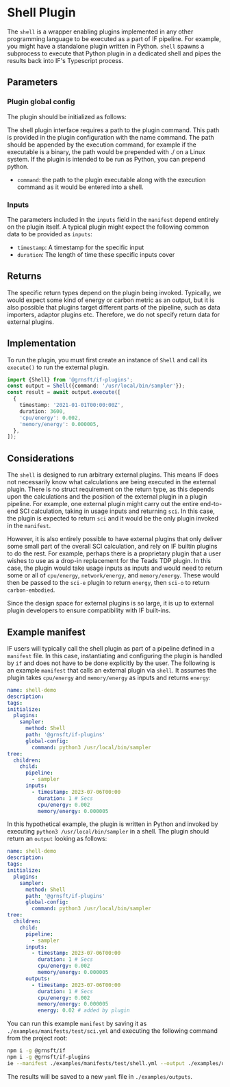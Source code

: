 # Shell Plugin

The `shell` is a wrapper enabling plugins implemented in any other programming language to be executed as a part of IF pipeline. For example, you might have a standalone plugin written in Python. `shell` spawns a subprocess to execute that Python plugin in a dedicated shell and pipes the results back into IF's Typescript process.

## Parameters

### Plugin global config

The plugin should be initialized as follows:

The shell plugin interface requires a path to the plugin command. This path is provided in the plugin configuration with the name command. The path should be appended by the execution command, for example if the executable is a binary, the path would be prepended with ./ on a Linux system. If the plugin is intended to be run as Python, you can prepend python.

- `command`: the path to the plugin executable along with the execution command as it would be entered into a shell.

### Inputs

The parameters included in the `inputs` field in the `manifest` depend entirely on the plugin itself. A typical plugin might expect the following common data to be provided as `inputs`:

- `timestamp`: A timestamp for the specific input
- `duration`: The length of time these specific inputs cover

## Returns

The specific return types depend on the plugin being invoked. Typically, we would expect some kind of energy or carbon metric as an output, but it is also possible that plugins target different parts of the pipeline, such as data importers, adaptor plugins etc. Therefore, we do not specify return data for external plugins.

## Implementation

To run the plugin, you must first create an instance of `Shell` and call its `execute()` to run the external plugin.

```typescript
import {Shell} from '@grnsft/if-plugins';
const output = Shell({command: '/usr/local/bin/sampler'});
const result = await output.execute([
  {
    timestamp: '2021-01-01T00:00:00Z',
    duration: 3600,
    'cpu/energy': 0.002,
    'memory/energy': 0.000005,
  },
]);
```

## Considerations

The `shell` is designed to run arbitrary external plugins. This means IF does not necessarily know what calculations are being executed in the external plugin. There is no struct requirement on the return type, as this depends upon the calculations and the position of the external plugin in a plugin pipeline. For example, one external plugin might carry out the entire end-to-end SCI calculation, taking in usage inputs and returning `sci`. In this case, the plugin is expected to return `sci` and it would be the only plugin invoked in the `manifest`.

However, it is also entirely possible to have external plugins that only deliver some small part of the overall SCI calculation, and rely on IF builtin plugins to do the rest. For example, perhaps there is a proprietary plugin that a user wishes to use as a drop-in replacement for the Teads TDP plugin. In this case, the plugin would take usage inputs as inputs and would need to return some or all of `cpu/energy`, `network/energy`, and `memory/energy`. These would then be passed to the `sci-e` plugin to return `energy`, then `sci-o` to return `carbon-embodied`.

Since the design space for external plugins is so large, it is up to external plugin developers to ensure compatibility with IF built-ins.

## Example manifest

IF users will typically call the shell plugin as part of a pipeline defined in a `manifest` file. In this case, instantiating and configuring the plugin is handled by `if` and does not have to be done explicitly by the user. The following is an example `manifest` that calls an external plugin via `shell`. It assumes the plugin takes `cpu/energy` and `memory/energy` as inputs and returns `energy`:

```yaml
name: shell-demo
description:
tags:
initialize:
  plugins:
    sampler:
      method: Shell
      path: '@grnsft/if-plugins'
      global-config:
        command: python3 /usr/local/bin/sampler
tree:
  children:
    child:
      pipeline:
        - sampler
      inputs:
        - timestamp: 2023-07-06T00:00
          duration: 1 # Secs
          cpu/energy: 0.002
          memory/energy: 0.000005
```

In this hypothetical example, the plugin is written in Python and invoked by executing `python3 /usr/local/bin/sampler` in a shell.
The plugin should return an `output` looking as follows:

```yaml
name: shell-demo
description:
tags:
initialize:
  plugins:
    sampler:
      method: Shell
      path: '@grnsft/if-plugins'
      global-config:
        command: python3 /usr/local/bin/sampler
tree:
  children:
    child:
      pipeline:
        - sampler
      inputs:
        - timestamp: 2023-07-06T00:00
          duration: 1 # Secs
          cpu/energy: 0.002
          memory/energy: 0.000005
      outputs:
        - timestamp: 2023-07-06T00:00
          duration: 1 # Secs
          cpu/energy: 0.002
          memory/energy: 0.000005
          energy: 0.02 # added by plugin
```

You can run this example `manifest` by saving it as `./examples/manifests/test/sci.yml` and executing the following command from the project root:

```sh
npm i -g @grnsft/if
npm i -g @grnsft/if-plugins
ie --manifest ./examples/manifests/test/shell.yml --output ./examples/outputs/shell.yml
```

The results will be saved to a new `yaml` file in `./examples/outputs`.
